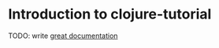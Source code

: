 # Introduction to clojure-tutorial

TODO: write [great documentation](http://jacobian.org/writing/what-to-write/)
